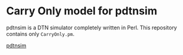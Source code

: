 # Carry Only model for pdtnsim

pdtnsim is a DTN simulator completely written in Perl. This repository contains only ```CarryOnly.pm```.  

[pdtnsim](http://www.lsnl.jp/~ohsaki/software/pdtnsim/)  
